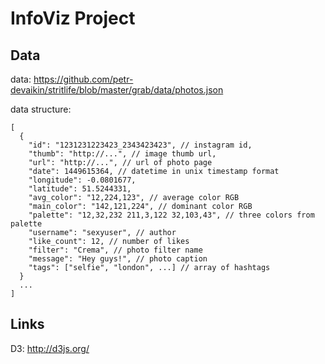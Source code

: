 # InfoViz Project
## Data
data: https://github.com/petr-devaikin/stritlife/blob/master/grab/data/photos.json

data structure:
```
[
  {
    "id": "1231231223423_2343423423", // instagram id,
    "thumb": "http://...", // image thumb url,
    "url": "http://...", // url of photo page
    "date": 1449615364, // datetime in unix timestamp format
    "longitude": -0.0801677,
    "latitude": 51.5244331,
    "avg_color": "12,224,123", // average color RGB
    "main_color": "142,121,224", // dominant color RGB
    "palette": "12,32,232 211,3,122 32,103,43", // three colors from palette
    "username": "sexyuser", // author
    "like_count": 12, // number of likes
    "filter": "Crema", // photo filter name
    "message": "Hey guys!", // photo caption
    "tags": ["selfie", "london", ...] // array of hashtags
  }
  ...
]
```

## Links

D3: http://d3js.org/
